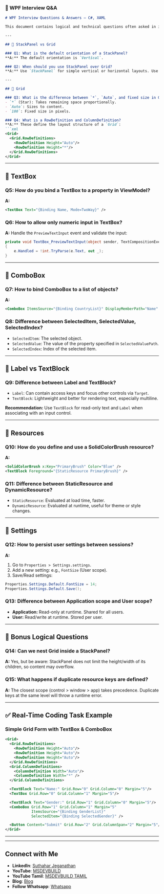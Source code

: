 
### 📘  WPF Interview Q\&A

````markdown
# WPF Interview Questions & Answers – C#, XAML

This document contains logical and technical questions often asked in interviews related to WPF (Windows Presentation Foundation) using C#. Topics include layout panels, controls, resources, and application settings.

---

## 🔹 StackPanel vs Grid

### Q1: What is the default orientation of a StackPanel?
**A:** The default orientation is `Vertical`.

### Q2: When should you use StackPanel over Grid?
**A:** Use `StackPanel` for simple vertical or horizontal layouts. Use `Grid` when precise row/column alignment is needed.

---

## 🔹 Grid

### Q3: What is the difference between `*`, `Auto`, and fixed size in Grid?
- `*` (Star): Takes remaining space proportionally.
- `Auto`: Sizes to content.
- `100`: Fixed size in pixels.

### Q4: What is a RowDefinition and ColumnDefinition?
**A:** These define the layout structure of a `Grid`:
```xml
<Grid>
  <Grid.RowDefinitions>
    <RowDefinition Height="Auto"/>
    <RowDefinition Height="*"/>
  </Grid.RowDefinitions>
</Grid>
````

---

## 🔹 TextBox

### Q5: How do you bind a TextBox to a property in ViewModel?

**A:**

```xml
<TextBox Text="{Binding Name, Mode=TwoWay}" />
```

### Q6: How to allow only numeric input in TextBox?

**A:** Handle the `PreviewTextInput` event and validate the input:

```csharp
private void TextBox_PreviewTextInput(object sender, TextCompositionEventArgs e)
{
    e.Handled = !int.TryParse(e.Text, out _);
}
```

---

## 🔹 ComboBox

### Q7: How to bind ComboBox to a list of objects?

**A:**

```xml
<ComboBox ItemsSource="{Binding CountryList}" DisplayMemberPath="Name" SelectedItem="{Binding SelectedCountry}" />
```

### Q8: Difference between SelectedItem, SelectedValue, SelectedIndex?

* `SelectedItem`: The selected object.
* `SelectedValue`: The value of the property specified in `SelectedValuePath`.
* `SelectedIndex`: Index of the selected item.

---

## 🔹 Label vs TextBlock

### Q9: Difference between Label and TextBlock?

* `Label`: Can contain access keys and focus other controls via `Target`.
* `TextBlock`: Lightweight and better for rendering text, especially multiline.

**Recommendation:** Use `TextBlock` for read-only text and `Label` when associating with an input control.

---

## 🔹 Resources

### Q10: How do you define and use a SolidColorBrush resource?

**A:**

```xml
<SolidColorBrush x:Key="PrimaryBrush" Color="Blue" />
<TextBlock Foreground="{StaticResource PrimaryBrush}" />
```

### Q11: Difference between StaticResource and DynamicResource?

* `StaticResource`: Evaluated at load time, faster.
* `DynamicResource`: Evaluated at runtime, useful for theme or style changes.

---

## 🔹 Settings

### Q12: How to persist user settings between sessions?

**A:**

1. Go to `Properties > Settings.settings`.
2. Add a new setting: e.g., `FontSize` (User scope).
3. Save/Read settings:

```csharp
Properties.Settings.Default.FontSize = 14;
Properties.Settings.Default.Save();
```

### Q13: Difference between Application scope and User scope?

* **Application:** Read-only at runtime. Shared for all users.
* **User:** Read/write at runtime. Stored per user.

---

## 🔹 Bonus Logical Questions

### Q14: Can we nest Grid inside a StackPanel?

**A:** Yes, but be aware: StackPanel does not limit the height/width of its children, so content may overflow.

### Q15: What happens if duplicate resource keys are defined?

**A:** The closest scope (control > window > app) takes precedence. Duplicate keys at the same level will throw a runtime error.

---

## ✅ Real-Time Coding Task Example

### Simple Grid Form with TextBox & ComboBox

```xml
<Grid>
  <Grid.RowDefinitions>
    <RowDefinition Height="Auto"/>
    <RowDefinition Height="Auto"/>
    <RowDefinition Height="Auto"/>
  </Grid.RowDefinitions>
  <Grid.ColumnDefinitions>
    <ColumnDefinition Width="Auto"/>
    <ColumnDefinition Width="*" />
  </Grid.ColumnDefinitions>

  <TextBlock Text="Name:" Grid.Row="0" Grid.Column="0" Margin="5"/>
  <TextBox Grid.Row="0" Grid.Column="1" Margin="5"/>

  <TextBlock Text="Gender:" Grid.Row="1" Grid.Column="0" Margin="5"/>
  <ComboBox Grid.Row="1" Grid.Column="1" Margin="5"
            ItemsSource="{Binding GenderList}" 
            SelectedItem="{Binding SelectedGender}" />

  <Button Content="Submit" Grid.Row="2" Grid.ColumnSpan="2" Margin="5"/>
</Grid>
```

---

---


## Connect with Me
- **LinkedIn**: [Suthahar Jeganathan](https://www.linkedin.com/in/jssuthahar/)
- **YouTube**: [MSDEVBUILD](https://www.youtube.com/@MSDEVBUILD)
- **YouTube Tamil**: [MSDEVBUILD TAMIL](https://www.youtube.com/@MSDEVBUILDTamil)
- **Blog**: [Blog](https://www.msdevbuild.com/)
- **Follow Whatsapp**: [Whatsapp](https://www.whatsapp.com/channel/0029Va5j2rHEFeXcTlUhQB0J)

